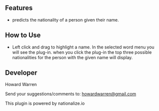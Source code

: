 ## Features

- predicts the nationality of a person given their name.

## How to Use

- Left click and drag to highlight a name. In the selected word menu you will see the plug-in. when you click the plug-in the top three possible nationalities for the person with the given name will display.

## Developer

Howard Warren

Send your suggestions/comments to: howardwarren@gmail.com

This plugin is powered by nationalize.io
